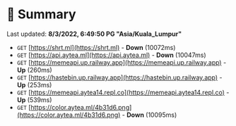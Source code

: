 # 📖 Summary
Last updated: **8/3/2022, 6:49:50 PG "Asia/Kuala_Lumpur"**

- `GET` [https://shrt.ml](https://shrt.ml) - **Down** (10072ms)
- `GET` [https://api.aytea.ml](https://api.aytea.ml) - **Down** (10047ms)
- `GET` [https://memeapi.up.railway.app](https://memeapi.up.railway.app) - **Up** (260ms)
- `GET` [https://hastebin.up.railway.app](https://hastebin.up.railway.app) - **Up** (253ms)
- `GET` [https://memeapi.aytea14.repl.co](https://memeapi.aytea14.repl.co) - **Up** (539ms)
- `GET` [https://color.aytea.ml/4b31d6.png](https://color.aytea.ml/4b31d6.png) - **Down** (10095ms)
